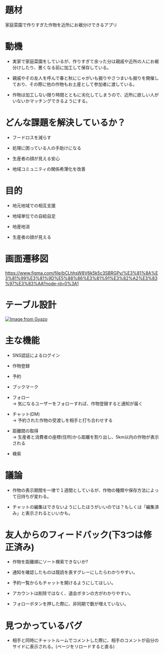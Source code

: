 # 題材
家庭菜園で作りすぎた作物を近所にお裾分けできるアプリ

# 動機
- 実家で家庭菜園をしているが、作りすぎて余った分は親戚や近所の人にお裾分けしたり、悪くなる前に加工して保存している。

- 親戚やその友人を呼んで春と秋にじゃがいも掘りやさつまいも掘りを開催しており、その際に他の作物もお土産として参加者に渡している。 

- 作物は加工しない限り時間とともに劣化してしまうので、近所に欲しい人がいないかマッチングできるようにする。

# どんな課題を解決しているか？
- フードロスを減らす

- 処理に困っている人の手助けになる

- 生産者の顔が見える安心

- 地域コミュニティの関係希薄化を改善

# 目的

- 地元地域での相互支援

- 地域単位での自給自足

- 地産地消

- 生産者の顔が見える

# 画面遷移図
https://www.figma.com/file/bCLhhsW8V6k5k5c3SBRGPv/%E3%81%8A%E3%81%99%E3%81%9D%E5%88%86%E3%81%91%E3%82%A2%E3%83%97%E3%83%AA?node-id=0%3A1

# テーブル設計
[![Image from Gyazo](https://i.gyazo.com/5b1e2b525e6169112a397dac6e818fbf.png)](https://gyazo.com/5b1e2b525e6169112a397dac6e818fbf)

# 主な機能

- SNS認証によるログイン

- 作物登録

- 予約

- ブックマーク

- フォロー  
→ 気になるユーザーをフォローすれば、作物登録すると通知が届く

- チャット(DM)  
→ 予約された作物の受渡しを相手と打ち合わせする

- 距離間の取得  
→ 生産者と消費者の座標(住所)から距離を割り出し、5km以内の作物が表示される

- 検索

# 議論

- 作物の表示期間を一律で１週間としているが、作物の種類や保存方法によって日持ちが変わる。

- チャットの編集はできないようにしたほうがいいのでは？もしくは「編集済み」と表示されるといいかも。

# 友人からのフィードバック(下3つは修正済み)

- 作物を距離順にソート検索できないか?

- 通知を確認したものは既読を表すグレーにしたらわかりやすい。

- 予約一覧からもチャットを開けるようにしてほしい。

- アカウントは削除ではなく、退会ボタンの方がわかりやすい。

- フォローボタンを押した際に、非同期で数が増えていない。

# 見つかっているバグ

- 相手と同時にチャットルームでコメントした際に、相手のコメントが自分のサイドに表示される。(ページをリロードすると直る)
